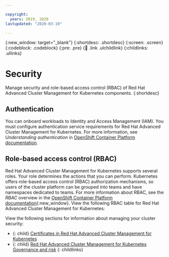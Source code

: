 ```yaml
---

copyright:
  years: 2019, 2020
lastupdated: "2020-03-10"

---
```


{:new_window: target="_blank"}
{:shortdesc: .shortdesc}
{:screen: .screen}
{:codeblock: .codeblock}
{:pre: .pre}
{:child: .link .ulchildlink}
{:childlinks: .ullinks}

# Security

Manage security and role-based access control (RBAC) of Red Hat Advanced Cluster Management for Kubernetes components.
{:shortdesc}

## Authentication

You can onboard workloads to Identity and Access Management (IAM). You must configure authentication service requirements for  Red Hat Advanced Cluster Management for Kubernetes. For more information, see _Understanding authentication_ in [OpenShift Container Platform documentation](https://docs.openshift.com/container-platform/4.3/authentication/understanding-authentication.html).

## Role-based access control (RBAC)

Red Hat Advanced Cluster Management for Kubernetes supports several roles. Your role determines the actions that you can perform. Kubernetes offers role-based access control (RBAC) authorization mechanisms, so users of the cluster platform can be grouped into teams and have namespaces dedicated to teams. For more information about RBAC, see the _RBAC_ overview in the [OpenShift Container Platform documentation](https://docs.openshift.com/container-platform/4.3/authentication/using-rbac.html){:new_window}. View the following RBAC table for Red Hat Advanced Cluster Management for Kubernetes:

<!--insert table here-->


View the following sections for information about managing your cluster security:

- {: child} [Certificates in Red Hat Advanced Cluster Management for Kubernetes](../cert_manager/certificates.md)
- {: child} [Red Hat Advanced Cluster Management for Kubernetes Governance and risk](../compliance/compliance_intro.md)
{: childlinks}
